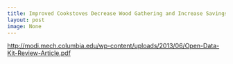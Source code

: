 ```yaml
---
title: Improved Cookstoves Decrease Wood Gathering and Increase Savings Rates
layout: post
image: None
---
```



 
http://modi.mech.columbia.edu/wp-content/uploads/2013/06/Open-Data-Kit-Review-Article.pdf
